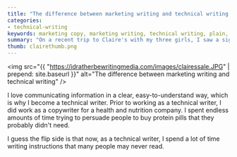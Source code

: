 ```yaml
---
title: "The difference between marketing writing and technical writing in one small sign"
categories:
- technical-writing
keywords: marketing copy, marketing writing, technical writing, plain, concise, clear, plain language
summary: "On a recent trip to Claire's with my three girls, I saw a sign that captured the distinction between marketing writing and technical writing perfectly."
thumb: clairethumb.png
---
```


<img src="{{ "https://idratherbewritingmedia.com/images/clairessale.JPG" | prepend: site.baseurl }}" alt="The difference between marketing writing and technical writing" />

I love communicating information in a clear, easy-to-understand way, which is why I become a technical writer. Prior to working as a technical writer, I did work as a copywriter for a health and nutrition company. I spent endless amounts of time trying to persuade people to buy protein pills that they probably didn't need.

I guess the flip side is that now, as a technical writer, I spend a lot of time writing instructions that many people may never read.
